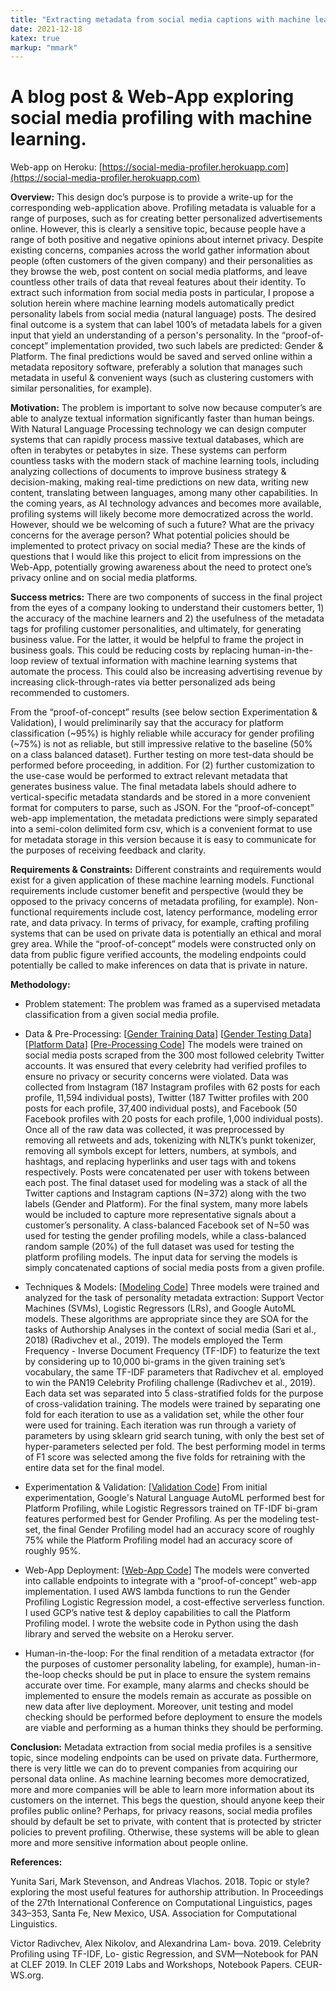 ```yaml
---
title: "Extracting metadata from social media captions with machine learning."
date: 2021-12-18
katex: true
markup: "mmark"
---
```


# A blog post & Web-App exploring social media profiling with machine learning.

Web-app on Heroku: [https://social-media-profiler.herokuapp.com](https://social-media-profiler.herokuapp.com)

**Overview:** This design doc’s purpose is to provide a write-up for the corresponding web-application above. Profiling metadata is valuable for a range of purposes, such as for creating better personalized advertisements online. However, this is clearly a sensitive topic, because people have a range of both positive and negative opinions about internet privacy. Despite existing concerns, companies across the world gather information about people (often customers of the given company) and their personalities as they browse the web, post content on social media platforms, and leave countless other trails of data that reveal features about their identity. To extract such information from social media posts in particular, I propose a solution herein where machine learning models automatically predict personality labels from social media (natural language) posts. The desired final outcome is a system that can label 100’s of metadata labels for a given input that yield an understanding of a person's personality. In the “proof-of-concept” implementation provided, two such labels are predicted: Gender & Platform. The final predictions would be saved and served online within a metadata repository software, preferably a solution that manages such metadata in useful & convenient ways (such as clustering customers with similar personalities, for example). 

**Motivation:** The problem is important to solve now because computer’s are able to analyze textual information significantly faster than human beings. With Natural Language Processing technology we can design computer systems that can rapidly process massive textual databases, which are often in terabytes or petabytes in size. These systems can perform countless tasks with the modern stack of machine learning tools, including analyzing collections of documents to improve business strategy & decision-making, making real-time predictions on new data, writing new content, translating between languages, among many other capabilities. In the coming years, as AI technology advances and becomes more available, profiling systems will likely become more democratized across the world. However, should we be welcoming of such a future? What are the privacy concerns for the average person? What potential policies should be implemented to protect privacy on social media? These are the kinds of questions that I would like this project to elicit from impressions on the Web-App, potentially growing awareness about the need to protect one’s privacy online and on social media platforms.

**Success metrics:** There are two components of success in the final project from the eyes of a company looking to understand their customers better, 1) the accuracy of the machine learners and 2) the usefulness of the metadata tags for profiling customer personalities, and ultimately, for generating business value. For the latter, it would be helpful to frame the project in business goals. This could be reducing costs by replacing human-in-the-loop review of textual information with machine learning systems that automate the process. This could also be increasing advertising revenue by increasing click-through-rates via better personalized ads being recommended to customers.

From the “proof-of-concept” results (see below section Experimentation & Validation), I would preliminarily say that the accuracy for platform classification (~95%) is highly reliable while accuracy for gender profiling (~75%) is not as reliable, but still impressive relative to the baseline (50% on a class balanced dataset). Further testing on more test-data should be performed before proceeding, in addition. For (2) further customization to the use-case would be performed to extract relevant metadata that generates business value. The final metadata labels should adhere to vertical-specific metadata standards and be stored in a more convenient format for computers to parse, such as JSON. For the “proof-of-concept” web-app implementation, the metadata predictions were simply separated into a semi-colon delimited form csv, which is a convenient format to use for metadata storage in this version because it is easy to communicate for the purposes of receiving feedback and clarity.

**Requirements & Constraints:** Different constraints and requirements would exist for a given application of these machine learning models. Functional requirements include customer benefit and perspective (would they be opposed to the privacy concerns of metadata profiling, for example). Non-functional requirements include cost, latency performance, modeling error rate, and data privacy. In terms of privacy, for example, crafting profiling systems that can be used on private data is potentially an ethical and moral grey area. While the “proof-of-concept” models were constructed only on data from public figure verified accounts, the modeling endpoints could potentially be called to make inferences on data that is private in nature.

**Methodology:** 

* Problem statement: The problem was framed as a supervised metadata classification from a given social media profile. 

* Data & Pre-Processing: [[Gender Training Data](https://github.com/daniel-furman/social-media-nlp-app/blob/main/modeling/100-100%20Mix%20Training%20With%20Folds.csv)] [[Gender Testing Data](https://github.com/daniel-furman/social-media-nlp-app/blob/main/modeling/facebook_complete.csv)] [[Platform Data](https://github.com/daniel-furman/social-media-nlp-app/blob/main/modeling/GCP-100-100%20Training%20Platform.csv)] [[Pre-Processing Code](https://github.com/daniel-furman/social-media-nlp-app/blob/main/modeling/Text%20Pre-Processing%20Twitter%20200%20.ipynb)] The models were trained on social media posts scraped from the 300 most followed celebrity Twitter accounts. It was ensured that every celebrity had verified profiles to ensure no privacy or security concerns were violated. Data was collected from Instagram (187 Instagram profiles with 62 posts for each profile, 11,594 individual posts), Twitter (187 Twitter profiles with 200 posts for each profile, 37,400 individual posts), and Facebook (50 Facebook profiles with 20 posts for each profile, 1,000 individual posts). Once all of the raw data was collected, it was preprocessed by removing all retweets and ads, tokenizing with NLTK’s punkt tokenizer, removing all symbols except for letters, numbers, at symbols, and hashtags, and replacing hyperlinks and user tags with <url> and <user> tokens respectively. Posts were concatenated per user with <sep> tokens between each post. The final dataset used for modeling was a stack of all the Twitter captions and Instagram captions (N=372) along with the two labels (Gender and Platform). For the final system, many more labels would be included to capture more representative signals about a customer’s personality. A class-balanced Facebook set of N=50 was used for testing the gender profiling models, while a class-balanced random sample (20%) of the full dataset was used for testing the platform profiling models. The input data for serving the models is simply concatenated captions of social media posts from a given profile.
  
* Techniques & Models: [[Modeling Code](https://github.com/daniel-furman/social-media-nlp-app/blob/main/modeling/Shallow%20Learning%20tf-idf%20Modeling.ipynb)] Three models were trained and analyzed for the task of personality metadata extraction: Support Vector Machines (SVMs), Logistic Regressors (LRs), and Google AutoML models. These algorithms are appropriate since they are SOA for the tasks of Authorship Analyses in the context of social media (Sari et al., 2018) (Radivchev et al., 2019). The models employed the Term Frequency - Inverse Document Frequency (TF-IDF) to featurize the text by considering up to 10,000 bi-grams in the given training set’s vocabulary, the same TF-IDF parameters that Radivchev et al. employed to win the PAN19 Celebrity Profiling challenge (Radivchev et al., 2019). Each data set was separated into 5 class-stratified folds for the purpose of cross-validation training. The models were trained by separating one fold for each iteration to use as a validation set, while the other four were used for training. Each iteration was run through a variety of parameters by using sklearn grid search tuning, with only the best set of hyper-parameters selected per fold. The best performing model in terms of F1 score was selected among the five folds for retraining with the entire data set for the final model. 

* Experimentation & Validation: [[Validation Code](https://github.com/daniel-furman/social-media-nlp-app/blob/main/modeling/FB%20Test.ipynb)] From initial experimentation, Google's Natural Language AutoML performed best for Platform Profiling, while Logistic Regressors trained on TF-IDF bi-gram features performed best for Gender Profiling. As per the modeling test-set, the final Gender Profiling model had an accuracy score of roughly 75% while the Platform Profiling model had an accuracy score of roughly 95%.
  
* Web-App Deployment: [[Web-App Code](https://github.com/daniel-furman/social-media-nlp-app/blob/main/app.py)] The models were converted into callable endpoints to integrate with a “proof-of-concept” web-app implementation. I used AWS lambda functions to run the Gender Profiling Logistic Regression model, a cost-effective serverless function. I used GCP’s native test & deploy capabilities to call the Platform Profiling model. I wrote the website code in Python using the dash library and served the website on a Heroku server. 
  
* Human-in-the-loop: For the final rendition of a metadata extractor (for the purposes of customer personality labeling, for example), human-in-the-loop checks should be put in place to ensure the system remains accurate over time. For example, many alarms and checks should be implemented to ensure the models remain as accurate as possible on new data after live deployment. Moreover, unit testing and model checking should be performed before deployment to ensure the models are viable and performing as a human thinks they should be performing. 
  
**Conclusion:** Metadata extraction from social media profiles is a sensitive topic, since modeling endpoints can be used on private data. Furthermore, there is very little we can do to prevent companies from acquiring our personal data online. As machine learning becomes more democratized, more and more companies will be able to learn more information about its customers on the internet. This begs the question, should anyone keep their profiles public online? Perhaps, for privacy reasons, social media profiles should by default be set to private, with content that is protected by stricter policies to prevent profiling. Otherwise, these systems will be able to glean more and more sensitive information about people online.
  
**References:**
  
Yunita Sari, Mark Stevenson, and Andreas Vlachos. 2018. Topic or style? exploring the most useful features for authorship attribution. In Proceedings of the 27th International Conference on Computational Linguistics, pages 343–353, Santa Fe, New Mexico, USA. Association for Computational Linguistics.
  
Victor Radivchev, Alex Nikolov, and Alexandrina Lam- bova. 2019. Celebrity Profiling using TF-IDF, Lo- gistic Regression, and SVM—Notebook for PAN at CLEF 2019. In CLEF 2019 Labs and Workshops, Notebook Papers. CEUR-WS.org.

